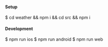 #### Setup
$ cd weather && npm i && cd src && npm i

#### Development
$ npm run ios
$ npm run android
$ npm run web